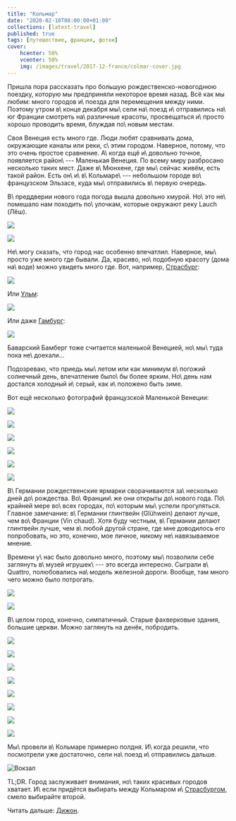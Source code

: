 ```yaml
---
title: "Кольмар"
date: "2020-02-10T08:00:00+01:00"
collections: [latest-travel]
published: true
tags: [путешествие, франция, фотки]
cover:
    hcenter: 50%
    vcenter: 50%
    img: /images/travel/2017-12-france/colmar-cover.jpg
---
```


Пришла пора рассказать про большую рождественско-новогоднюю поездку, которую
мы предприняли некоторое время назад. Всё как мы любим: много городов
и\ поезда для перемещения между ними. Поэтому утром в\ конце декабря мы\ сели
на\ поезд и\ отправились на\ юг Франции смотреть на\ различные красоты,
просвещаться и\ просто хорошо проводить время, блуждая по\ новым местам.

<!--more-->

Своя Венеция есть много где. Люди любят сравнивать дома, окружающие каналы или
реки, с\ этим городом. Наверное, потому, что это очень простое сравнение. 
А\ когда ещё и\ довольно точное, появляется район\ --- Маленькая Венеция. По
всему миру разбросано несколько таких мест. Даже в\ Мюнхене, где мы\ сейчас
живём, есть такой район. Есть он\ и\ в\ Кольмаре\ --- небольшом городе
во\ французском Эльзасе, куда мы\ отправились в\ первую очередь.

В\ преддверии нового года погода вышла довольно хмурой. Но\ это не\ помешало нам
походить по\ улочкам, которые окружают реку Lauch (Лёш).

![](/images/travel/2017-12-france/colmar-lauch-1.jpg)

![](/images/travel/2017-12-france/colmar-lauch-2.jpg)

Не\ могу сказать, что город нас особенно впечатлил. Наверное, мы\ просто уже
много где бывали. Да, красиво, но\ подобную красоту (дома на\ воде) можно
увидеть много где. Вот, например, [Страсбург][strasbourg]:

![](/images/travel/2016-03-strasbourg/petite-france-2.jpg)

Или [Ульм][ulm]:

![](/images/travel/2016-01-ulm/ulm-fishing-quarter-1.jpg)

Или даже [Гамбург][hamburg]:

![](/images/travel/2016-04-hamburg/speicherstadt-1.jpg)

Баварский Бамберг тоже считается маленькой Венецией, но\ мы\ туда пока
не\ доехали...

Подозреваю, что приедь мы\ летом или как минимум в\ погожий солнечный день,
впечатление было\ бы более ярким. Но\ день нам достался холодный и\ серый, как
и\ положено быть зиме.

Вот ещё несколько фотографий французской Маленькой Венеции:

![](/images/travel/2017-12-france/colmar-venice-1.jpg)

![](/images/travel/2017-12-france/colmar-venice-2.jpg)

![](/images/travel/2017-12-france/colmar-venice-3.jpg)

![](/images/travel/2017-12-france/colmar-venice-4.jpg)

![](/images/travel/2017-12-france/colmar-venice-5.jpg)

![](/images/travel/2017-12-france/colmar-venice-6.jpg)

В\ Германии рождественские ярмарки сворачиваются за\ несколько дней
до\ рождества. Во\ Франции\ же они открыты до\ нового года. По\ крайней мере
во\ всех городах, по\ которым мы\ успели прогуляться. Главное замечание:
в\ Германии глинтвейн (Glühwein) делают лучше, чем во\ Франции (Vin chaud). Хотя
буду честным, в\ Германии делают глинтвейн лучше, чем в\ любой другой стране,
где мне доводилось его попробовать, но это, конечно, мое личное, никому
не\ навязываемое мнение.

Времени у\ нас было довольно много, поэтому мы\ позволили себе заглянуть
в\ музей игрушек\ --- это всегда интересно. Сыграли в\ Quattro, полюбовались
на\ модель железной дороги. Вообще, там много чего можно было потрогать.

![](/images/travel/2017-12-france/colmar-quattro.jpg)

![](/images/travel/2017-12-france/colmar-railroad.jpg)

В\ целом город, конечно, симпатичный. Старые фахверковые здания, большие церкви.
Можно заглянуть на денёк, побродить.

![](/images/travel/2017-12-france/colmar-city-1.jpg)

![](/images/travel/2017-12-france/colmar-city-2.jpg)

![](/images/travel/2017-12-france/colmar-city-3.jpg)

![](/images/travel/2017-12-france/colmar-city-4.jpg)

![](/images/travel/2017-12-france/colmar-city-5.jpg)

![](/images/travel/2017-12-france/colmar-city-6.jpg)

![](/images/travel/2017-12-france/colmar-city-7.jpg)

![](/images/travel/2017-12-france/colmar-city-8.jpg)

Мы\ провели в\ Кольмаре примерно полдня. И\ когда решили, что посмотрели уже
достаточно, сели на\ поезд и\ отправились дальше.

![Вокзал](/images/travel/2017-12-france/colmar-station.jpg)

TL;DR. Город заслуживает внимания, но\ таких красивых городов хватает. И\ если
придётся выбирать между Кольмаром и\ [Страсбургом][strasbourg], смело выбирайте
второй.

Читать дальше: [Дижон](/post/dijon/).

[ulm]: /post/ulm/
[strasbourg]: /post/strasbourg/
[hamburg]: /post/hamburg/
